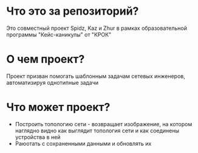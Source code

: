 # Что это за репозиторий?
Это совместный проект Spidz, Kaz и Zhur в рамках образовательной программы "Кейс-каникулы" от "КРОК"

# О чем проект?
Проект призван помогать шаблонным задачам сетевых инженеров, автоматизируя однотипные задачи

# Что может проект?
- Построить топологию сети - возвращает изображение, на котором наглядно видно как выглядит топология сети и как соединены устройства в ней
- Раюотать с сохраненными данными и обновлять их

